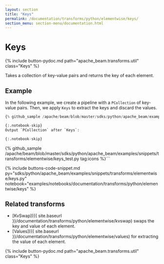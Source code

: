 ```yaml
---
layout: section
title: "Keys"
permalink: /documentation/transforms/python/elementwise/keys/
section_menu: section-menu/documentation.html
---
```

<!--
Licensed under the Apache License, Version 2.0 (the "License");
you may not use this file except in compliance with the License.
You may obtain a copy of the License at

http://www.apache.org/licenses/LICENSE-2.0

Unless required by applicable law or agreed to in writing, software
distributed under the License is distributed on an "AS IS" BASIS,
WITHOUT WARRANTIES OR CONDITIONS OF ANY KIND, either express or implied.
See the License for the specific language governing permissions and
limitations under the License.
-->

# Keys

<script type="text/javascript">
localStorage.setItem('language', 'language-py')
</script>

{% include button-pydoc.md path="apache_beam.transforms.util" class="Keys" %}

Takes a collection of key-value pairs and returns the key of each element.

## Example

In the following example, we create a pipeline with a `PCollection` of key-value pairs.
Then, we apply `Keys` to extract the keys and discard the values.

```py
{% github_sample /apache/beam/blob/master/sdks/python/apache_beam/examples/snippets/transforms/elementwise/keys.py tag:keys %}```

{:.notebook-skip}
Output `PCollection` after `Keys`:

{:.notebook-skip}
```
{% github_sample /apache/beam/blob/master/sdks/python/apache_beam/examples/snippets/transforms/elementwise/keys_test.py tag:icons %}```

{% include buttons-code-snippet.md
  py="sdks/python/apache_beam/examples/snippets/transforms/elementwise/keys.py"
  notebook="examples/notebooks/documentation/transforms/python/elementwise/keys"
%}

## Related transforms

* [KvSwap]({{ site.baseurl }}/documentation/transforms/python/elementwise/kvswap) swaps the key and value of each element.
* [Values]({{ site.baseurl }}/documentation/transforms/python/elementwise/values) for extracting the value of each element.

{% include button-pydoc.md path="apache_beam.transforms.util" class="Keys" %}
